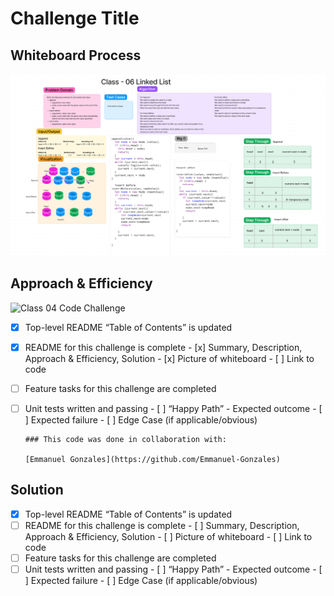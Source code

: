 # Challenge Title
<!-- Description of the challenge -->

## Whiteboard Process
![Class 06 Code Challenge](img/Class-06-linked-list.png)

## Approach & Efficiency
<!-- What approach did you take? Why? What is the Big O space/time for this approach? -->

![Class 04 Code Challenge](img/Class-04-Whiteboard.png)



 - [x] Top-level README “Table of Contents” is updated
 - [x] README for this challenge is complete
       - [x] Summary, Description, Approach & Efficiency, Solution
       - [x] Picture of whiteboard
       - [ ] Link to code
 - [ ] Feature tasks for this challenge are completed
 - [ ] Unit tests written and passing
       - [ ] “Happy Path” - Expected outcome
       - [ ] Expected failure
       - [ ] Edge Case (if applicable/obvious)

       ### This code was done in collaboration with:

       [Emmanuel Gonzales](https://github.com/Emmanuel-Gonzales)

## Solution
<!-- Show how to run your code, and examples of it in action -->


 - [x] Top-level README “Table of Contents” is updated
 - [ ] README for this challenge is complete
       - [ ] Summary, Description, Approach & Efficiency, Solution
       - [ ] Picture of whiteboard
       - [ ] Link to code
 - [ ] Feature tasks for this challenge are completed
 - [ ] Unit tests written and passing
       - [ ] “Happy Path” - Expected outcome
       - [ ] Expected failure
       - [ ] Edge Case (if applicable/obvious)
